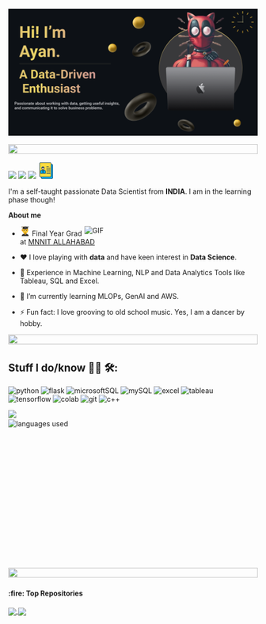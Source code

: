 ![Header](./assets/Make%20your%20README%20(1).png)

<img src="https://i.imgur.com/dBaSKWF.gif" height="20" width="100%">

[<img src="https://img.shields.io/badge/linkedin-%230077B5.svg?&style=for-the-badge&logo=linkedin&logoColor=white" />](https://www.linkedin.com/in/ayan-basak-491208222/) [<img src = "https://img.shields.io/badge/instagram-%23E4405F.svg?&style=for-the-badge&logo=instagram&logoColor=white">](https://www.instagram.com/anibasakchowdhury/) [<img src="https://img.shields.io/badge/gmail-%23EE0000.svg?&style=for-the-badge&logo=gmail&logoColor=white">](mailto:ayaanbasak@gmail.com)  [<img src = "https://github.com/Ayan-OP/Ayan-OP/blob/main/assets/curriculum_1736183.png" height="33" width="33">](https://drive.google.com/file/d/1y6DqEAReliE23o7JfCVKWp9U8PE7l50k/view?usp=drive_link)


<p>

I'm a self-taught passionate Data Scientist from **INDIA**. I am in the learning phase though!

**About me**

<img align="right" alt="GIF" src="https://github.com/abhishek-choudharys/blender-projects/blob/main/Plexus/plexus.gif" width="350"/>

- <img src="https://github.com/Ayan-OP/Ayan-OP/blob/main/assets/download%20(1).png" height="20" width="20"> Final Year Grad at [MNNIT ALLAHABAD](http://www.mnnit.ac.in/)

- ❤️ I love playing with **data** and have keen interest in **Data Science**.

- 🚀 Experience in Machine Learning, NLP and Data Analytics Tools like Tableau, SQL and Excel.

- 🌱 I’m currently learning MLOPs, GenAI and AWS.

- ⚡ Fun fact: I love grooving to old school music. Yes, I am a dancer by hobby.

<img src="https://i.imgur.com/dBaSKWF.gif" height="20" width="100%">
</p>

## Stuff I do/know 👨‍💻 🛠:

<img height="20" alt="python" src="https://img.shields.io/badge/Python-14354C?style=for-the-badge&logo=python&logoColor=white">  <img height="20" alt="flask" src="https://img.shields.io/badge/Flask-000000?style=for-the-badge&logo=flask&logoColor=white">  <img height="20" alt="microsoftSQL" src="https://img.shields.io/badge/Microsoft%20SQL%20Server-CC2927?style=for-the-badge&logo=microsoft%20sql%20server&logoColor=white">  <img height="20" alt="mySQL" src="https://img.shields.io/badge/MySQL-00000F?style=for-the-badge&logo=mysql&logoColor=white">  <img height="20" alt="excel" src="https://img.shields.io/badge/Microsoft_Excel-217346?style=for-the-badge&logo=microsoft-excel&logoColor=white">  <img height="20" alt="tableau" src="https://img.shields.io/badge/Tableau-E97627?style=for-the-badge&logo=Tableau&logoColor=white">  <img height="20" alt="tensorflow" src="https://img.shields.io/badge/TensorFlow-FF6F00?style=for-the-badge&logo=tensorflow&logoColor=white">  <img height="20" alt="colab" src="https://img.shields.io/badge/Colab-F9AB00?style=for-the-badge&logo=googlecolab&color=525252">  <img height="20" alt="git" src="https://img.shields.io/badge/GIT-E44C30?style=for-the-badge&logo=git&logoColor=white">
<img height="20" alt="c++" src="https://img.shields.io/badge/C%2B%2B-00599C?style=for-the-badge&logo=c%2B%2B&logoColor=white">


![](https://leetcode-stats-inky.vercel.app/?username=ayaanbasak)
<img align="right" height="300" width="100%" alt="languages used" src="https://github-readme-stats.vercel.app/api/top-langs/?username=Ayan-OP&theme=blue-green">



<img src="https://i.imgur.com/dBaSKWF.gif" height="20" width="100%">


<h4>:fire: Top Repositories</h4>


<a href="https://github.com/Ayan-OP/DataScience_with_Naruto">
  <img align="center" src="https://github-readme-stats.vercel.app/api/pin/?username=Ayan-OP&repo=DataScience_with_Naruto&theme=blue-green" />
</a>
<a href="https://github.com/Ayan-OP/Tableau_HR_Data_Analysis">
  <img align="center" src="https://github-readme-stats.vercel.app/api/pin/?username=Ayan-OP&repo=Tableau_HR_Data_Analysis&theme=blue-green" />
</a>

<br />
<br />
